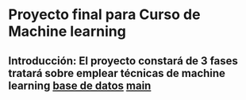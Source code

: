 # Proyecto final para Curso de Machine learning
## Introducción: El proyecto constará de 3 fases tratará sobre emplear técnicas de machine learning [base de datos](data/humanEvo.csv) [main](src/main.ipynb)